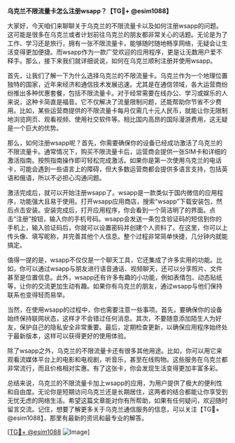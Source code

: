 **乌克兰不限流量卡怎么注册wsapp？【TG💪+ @esim1088】**

大家好，今天咱们来聊聊关于乌克兰的不限流量卡以及如何注册wsapp的问题。这可能是很多在乌克兰或者计划前往乌克兰的朋友都非常关心的话题。无论是为了工作、学习还是旅行，拥有一张不限流量卡，能够随时随地畅享网络，无疑会让生活变得更加便捷。而wsapp作为一款广受欢迎的应用程序，更是让无数用户爱不释手。那么，接下来我们就详细说说，如何在乌克兰顺利注册并使用wsapp。

首先，让我们了解一下为什么选择乌克兰的不限流量卡。乌克兰作为一个地理位置独特的国家，近年来经济和通信技术发展迅速。尤其是在通信领域，各大运营商纷纷推出多种优惠套餐，包括不限流量卡。对于经常需要在线办公、学习或娱乐的人来说，这种卡简直是福音。它不仅解决了流量限制问题，还能帮助你节省不少费用。比如，某些运营商提供的不限流量卡每月仅需几十元人民币，就能让你无限制地浏览网页、观看视频、使用社交软件等。相比国内高昂的国际漫游费用，这无疑是一个巨大的优势。

那么，如何注册wsapp呢？首先，你需要确保你的设备已经成功激活了乌克兰的不限流量卡。通常情况下，购买不限流量卡后，运营商会提供一张SIM卡和详细的激活指南。按照指南操作即可轻松完成激活。如果你是第一次使用乌克兰的电话卡，可能会遇到一些语言上的障碍，但大多数运营商都会提供多语言支持，包括英语和俄语，所以不必担心沟通问题。

激活完成后，就可以开始注册wsapp了。wsapp是一款类似于国内微信的应用程序，功能强大且易于使用。打开wsapp应用商店，搜索“wsapp”下载安装包，然后点击安装。安装完成后，打开应用程序，你会看到一个简洁明了的界面。点击“注册”按钮，输入你的手机号码。wsapp会发送一条包含验证码的短信到你的手机上，输入验证码后，你就可以设置密码并创建个人资料了。在这里，你可以上传头像、填写昵称，并完善其他个人信息。整个过程非常简单快捷，几分钟内就能搞定。

值得一提的是，wsapp不仅仅是一个聊天工具，它还集成了许多实用的功能。比如，你可以通过wsapp与朋友进行语音通话、视频聊天，还可以分享照片、文件甚至是位置信息。此外，wsapp还有许多有趣的小功能，例如表情包、动态贴纸等，让你的交流更加生动有趣。如果你有乌克兰的朋友，通过wsapp与他们保持联系也变得轻而易举。

当然，在使用wsapp的过程中，你也需要注意一些事项。首先，要确保你的设备始终保持联网状态，这样才不会错过任何消息。其次，不要随意添加陌生人为好友，保护自己的隐私安全非常重要。最后，定期检查更新，以确保应用程序始终处于最新版本，这样可以获得更好的使用体验。

除了wsapp之外，乌克兰的不限流量卡还有很多其他用途。比如，你可以用它来观看流媒体平台上的电影和电视剧，听音乐，甚至在线购物。这些服务在乌克兰都非常流行，而且价格相对实惠。有了这张卡，你会发现生活变得更加丰富多彩。

总结来说，乌克兰的不限流量卡加上wsapp的应用，为用户提供了极大的便利性和自由度。无论你是短期访问乌克兰还是长期居住，这两者的结合都能让你享受到无忧无虑的网络生活。希望这篇文章能对你有所帮助，如果有任何疑问，欢迎随时留言交流。记住，想要了解更多关于乌克兰通信服务的信息，可以关注【TG💪+ @esim1088】，那里有最新的资讯和最专业的解答。

[[TG💪+ @esim1088](https://t.me/s/esim1088) ![Image](https://i.postimg.cc/4NQfJmqS/Snipaste-2025-05-13-00-14-12.png)]